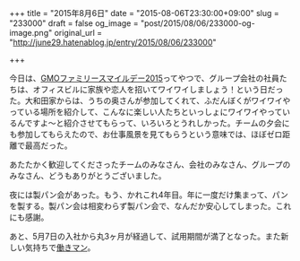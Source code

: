 +++
title = "2015年8月6日"
date = "2015-08-06T23:30:00+09:00"
slug = "233000"
draft = false
og_image = "post/2015/08/06/233000-og-image.png"
original_url = "http://june29.hatenablog.jp/entry/2015/08/06/233000"

+++

<p>今日は、<a href="https://www.gmo.jp/news/article/?id=4935">GMOファミリースマイルデー2015</a>ってやつで、グループ会社の社員たちは、オフィスビルに家族や恋人を招いてワイワイしましょう！という日だった。大和田家からは、うちの奥さんが参加してくれて、ふだんぼくがワイワイやっている場所を紹介して、こんなに楽しい人たちといっしょにワイワイやっているんですよ〜と紹介させてもらって、いろいろとうれしかった。チームの夕会にも参加してもらえたので、お仕事風景を見てもらうという意味では、ほぼゼロ距離で最高だった。</p>

<p>あたたかく歓迎してくださったチームのみなさん、会社のみなさん、グループのみなさん、どうもありがとうございました。</p>

<p>夜には製パン会があった。もう、かれこれ4年目。年に一度だけ集まって、パンを製する。製パン会は相変わらず製パン会で、なんだか安心してしまった。これにも感謝。</p>

<p>あと、5月7日の入社から丸3ヶ月が経過して、試用期間が満了となった。また新しい気持ちで<a class="keyword" href="http://d.hatena.ne.jp/keyword/%C6%AF%A4%AD%A5%DE%A5%F3">働きマン</a>。</p>